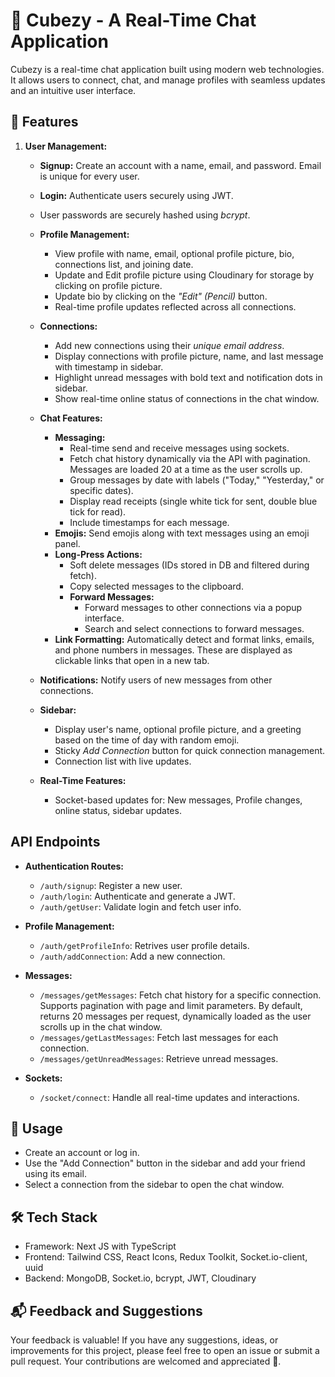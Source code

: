 # 💬 Cubezy - A Real-Time Chat Application

Cubezy is a real-time chat application built using modern web technologies. It allows users to connect, chat, and manage profiles with seamless updates and an intuitive user interface.

## 🌟 Features

1. **User Management:**
   - **Signup:** Create an account with a name, email, and password. Email is unique for every user.
   - **Login:** Authenticate users securely using JWT.
   - User passwords are securely hashed using *bcrypt*.
   - **Profile Management:**
        - View profile with name, email, optional profile picture, bio, connections list, and joining date.
        - Update and Edit profile picture using Cloudinary for storage by clicking on profile picture.
        - Update bio by clicking on the *"Edit" (Pencil)* button.
        - Real-time profile updates reflected across all connections.

    - **Connections:**
        - Add new connections using their *unique email address*.
        - Display connections with profile picture, name, and last message with timestamp in sidebar.
        - Highlight unread messages with bold text and notification dots in sidebar.
        - Show real-time online status of connections in the chat window.

    - **Chat Features:**
        - **Messaging:**
            - Real-time send and receive messages using sockets.
            - Fetch chat history dynamically via the API with pagination. Messages are loaded 20 at a time as the user scrolls up.
            - Group messages by date with labels ("Today," "Yesterday," or specific dates).
            - Display read receipts (single white tick for sent, double blue tick for read).
            - Include timestamps for each message.
        - **Emojis:** Send emojis along with text messages using an emoji panel.
        - **Long-Press Actions:**
            - Soft delete messages (IDs stored in DB and filtered during fetch).
            -  Copy selected messages to the clipboard.
            - **Forward Messages:**
                - Forward messages to other connections via a popup interface.
                - Search and select connections to forward messages.
        - **Link Formatting:** Automatically detect and format links, emails, and phone numbers in messages. These are displayed as clickable links that open in a new tab.

    - **Notifications:** Notify users of new messages from other connections.

    - **Sidebar:**
        - Display user's name, optional profile picture, and a greeting based on the time of day with random emoji.
        - Sticky *Add Connection* button for quick connection management.
        - Connection list with live updates.

    - **Real-Time Features:**
        - Socket-based updates for: New messages, Profile changes, online status, sidebar updates.

## API Endpoints

- **Authentication Routes:**
    - `/auth/signup`: Register a new user.
    - `/auth/login`: Authenticate and generate a JWT.
    - `/auth/getUser`: Validate login and fetch user info.

- **Profile Management:**
    - `/auth/getProfileInfo`: Retrives user profile details.
    - `/auth/addConnection`: Add a new connection.

- **Messages:**
    - `/messages/getMessages`: Fetch chat history for a specific connection. Supports pagination with page and limit parameters. By default, returns 20 messages per request, dynamically loaded as the user scrolls up in the chat window.
    - `/messages/getLastMessages`: Fetch last messages for each connection.
    - `/messages/getUnreadMessages`: Retrieve unread messages.

- **Sockets:**
    - `/socket/connect`: Handle all real-time updates and interactions.

## 🚀 Usage

- Create an account or log in.
- Use the "Add Connection" button in the sidebar and add your friend using its email.
- Select a connection from the sidebar to open the chat window.

## 🛠️ Tech Stack

- Framework: Next JS with TypeScript
- Frontend: Tailwind CSS, React Icons, Redux Toolkit, Socket.io-client, uuid
- Backend: MongoDB, Socket.io, bcrypt, JWT, Cloudinary

## 📬 Feedback and Suggestions

Your feedback is valuable! If you have any suggestions, ideas, or improvements for this project, please feel free to open an issue or submit a pull request. Your contributions are welcomed and appreciated 🚀.

